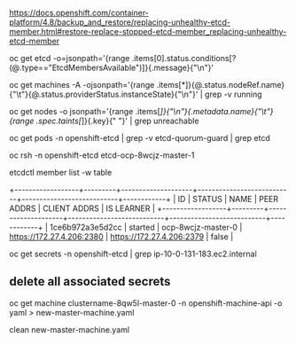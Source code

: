 https://docs.openshift.com/container-platform/4.8/backup_and_restore/replacing-unhealthy-etcd-member.html#restore-replace-stopped-etcd-member_replacing-unhealthy-etcd-member

oc get etcd -o=jsonpath='{range .items[0].status.conditions[?(@.type=="EtcdMembersAvailable")]}{.message}{"\n"}'

oc get machines -A -ojsonpath='{range .items[*]}{@.status.nodeRef.name}{"\t"}{@.status.providerStatus.instanceState}{"\n"}' | grep -v running

oc get nodes -o jsonpath='{range .items[*]}{"\n"}{.metadata.name}{"\t"}{range .spec.taints[*]}{.key}{" "}' | grep unreachable

oc get pods -n openshift-etcd | grep -v etcd-quorum-guard | grep etcd

oc rsh -n openshift-etcd etcd-ocp-8wcjz-master-1

etcdctl member list -w table

+------------------+---------+--------------------+---------------------------+---------------------------+------------+
|        ID        | STATUS  |        NAME        |        PEER ADDRS         |       CLIENT ADDRS        | IS LEARNER |
+------------------+---------+--------------------+---------------------------+---------------------------+------------+
| 1ce6b972a3e5d2cc | started | ocp-8wcjz-master-0 | https://172.27.4.206:2380 | https://172.27.4.206:2379 |      false |


oc get secrets -n openshift-etcd | grep ip-10-0-131-183.ec2.internal 
## delete all associated secrets


oc get machine clustername-8qw5l-master-0 -n openshift-machine-api -o yaml > new-master-machine.yaml

clean new-master-machine.yaml

